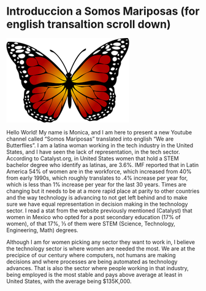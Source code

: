 # Introduccion a Somos Mariposas (for english transaltion scroll down)

![alt text](https://github.com/monipip3/mariposa-ejercisios/blob/master/butterfly-1662471_1280.png)

Hello World! My name is Monica, and I am here to present a new Youtube channel called “Somos Mariposas” translated into english “We are Butterflies”.
I am a latina woman working in the tech industry in the United States, and I have seen the lack of representation, in the tech sector.
According to Catalyst.org, in United States women that hold a STEM bachelor degree who identify as latinas, are 3.6%. IMF reported that in Latin America 54% of women are in the workforce, which increased from 40% from early 1990s, which roughly translates to .4% increase per year for, which is less than 1% increase per year for the last 30 years.
Times are changing but it needs to be at a more rapid place at parity to other countries and the way technology is advancing to not get left behind and to make sure we have equal representation in decision making in the technology sector.
I read a stat from the website previously mentioned (Catalyst) that women in Mexico who opted for a post secondary education (17% of women),  of that 17%, ⅓ of them were STEM (Science, Technology, Engineering, Math) degrees. 

Although I am for women picking any sector they want to work in, I believe the technology sector is where women are needed the most. We are at the precipice of our century where computers, not humans are making decisions and where processes are being automated as technology advances.
That is also the sector where people working in that industry, being employed is the most stable and pays above average at least in United States, with the average being $135K,000.
